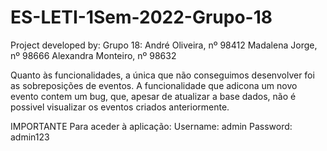 # ES-LETI-1Sem-2022-Grupo-18

Project developed by:
Grupo 18:
André Oliveira, nº 98412
Madalena Jorge, nº 98666
Alexandra Monteiro, nº 98632

Quanto às funcionalidades, a única que não conseguimos desenvolver foi as sobreposições de eventos. A funcionalidade que adicona um novo evento contem um bug, que, apesar de atualizar a base dados, não é possivel visualizar os eventos criados anteriormente.

IMPORTANTE
Para aceder à aplicação:
Username: admin
Password: admin123

